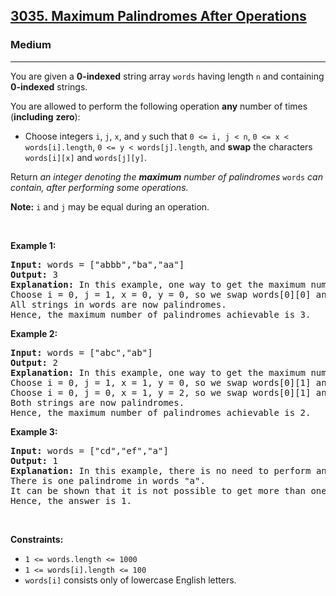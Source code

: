 <h2><a href="https://leetcode.com/problems/maximum-palindromes-after-operations">3035. Maximum Palindromes After Operations</a></h2><h3>Medium</h3><hr><p>You are given a <strong>0-indexed</strong> string array <code>words</code> having length <code>n</code> and containing <strong>0-indexed</strong> strings.</p>

<p>You are allowed to perform the following operation <strong>any</strong> number of times (<strong>including</strong> <strong>zero</strong>):</p>

<ul>
	<li>Choose integers <code>i</code>, <code>j</code>, <code>x</code>, and <code>y</code> such that <code>0 &lt;= i, j &lt; n</code>, <code>0 &lt;= x &lt; words[i].length</code>, <code>0 &lt;= y &lt; words[j].length</code>, and <strong>swap</strong> the characters <code>words[i][x]</code> and <code>words[j][y]</code>.</li>
</ul>

<p>Return <em>an integer denoting the <strong>maximum</strong> number of <span data-keyword="palindrome-string">palindromes</span> </em><code>words</code><em> can contain, after performing some operations.</em></p>

<p><strong>Note:</strong> <code>i</code> and <code>j</code> may be equal during an operation.</p>

<p>&nbsp;</p>
<p><strong class="example">Example 1:</strong></p>

<pre>
<strong>Input:</strong> words = [&quot;abbb&quot;,&quot;ba&quot;,&quot;aa&quot;]
<strong>Output:</strong> 3
<strong>Explanation:</strong> In this example, one way to get the maximum number of palindromes is:
Choose i = 0, j = 1, x = 0, y = 0, so we swap words[0][0] and words[1][0]. words becomes [&quot;bbbb&quot;,&quot;aa&quot;,&quot;aa&quot;].
All strings in words are now palindromes.
Hence, the maximum number of palindromes achievable is 3.</pre>

<p><strong class="example">Example 2:</strong></p>

<pre>
<strong>Input:</strong> words = [&quot;abc&quot;,&quot;ab&quot;]
<strong>Output:</strong> 2
<strong>Explanation: </strong>In this example, one way to get the maximum number of palindromes is: 
Choose i = 0, j = 1, x = 1, y = 0, so we swap words[0][1] and words[1][0]. words becomes [&quot;aac&quot;,&quot;bb&quot;].
Choose i = 0, j = 0, x = 1, y = 2, so we swap words[0][1] and words[0][2]. words becomes [&quot;aca&quot;,&quot;bb&quot;].
Both strings are now palindromes.
Hence, the maximum number of palindromes achievable is 2.
</pre>

<p><strong class="example">Example 3:</strong></p>

<pre>
<strong>Input:</strong> words = [&quot;cd&quot;,&quot;ef&quot;,&quot;a&quot;]
<strong>Output:</strong> 1
<strong>Explanation:</strong> In this example, there is no need to perform any operation.
There is one palindrome in words &quot;a&quot;.
It can be shown that it is not possible to get more than one palindrome after any number of operations.
Hence, the answer is 1.</pre>

<p>&nbsp;</p>
<p><strong>Constraints:</strong></p>

<ul>
	<li><code>1 &lt;= words.length &lt;= 1000</code></li>
	<li><code>1 &lt;= words[i].length &lt;= 100</code></li>
	<li><code>words[i]</code> consists only of lowercase English letters.</li>
</ul>
